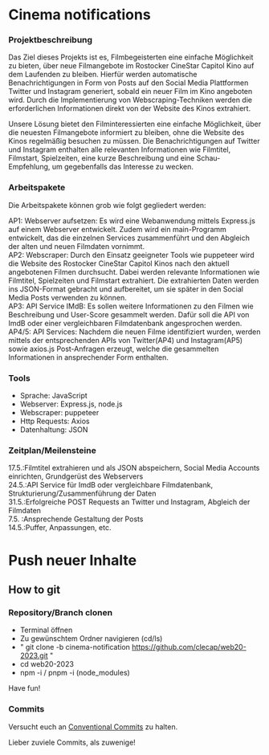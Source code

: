 # Cinema notifications

### Projektbeschreibung
Das Ziel dieses Projekts ist es, Filmbegeisterten eine einfache Möglichkeit zu bieten, über neue Filmangebote im Rostocker CineStar Capitol Kino auf dem Laufenden zu bleiben. Hierfür werden automatische Benachrichtigungen in Form von Posts auf den Social Media Plattformen Twitter und Instagram generiert, sobald ein neuer Film im Kino angeboten wird. Durch die Implementierung von Webscraping-Techniken werden die erforderlichen Informationen direkt von der Website des Kinos extrahiert.

Unsere Lösung bietet den Filminteressierten eine einfache Möglichkeit, über die neuesten Filmangebote informiert zu bleiben, ohne die Website des Kinos regelmäßig besuchen zu müssen. Die Benachrichtigungen auf Twitter und Instagram enthalten alle relevanten Informationen wie Filmtitel, Filmstart, Spielzeiten, eine kurze Beschreibung und eine Schau-Empfehlung, um gegebenfalls das Interesse zu wecken.

### Arbeitspakete
Die Arbeitspakete können grob wie folgt gegliedert werden:

AP1: Webserver aufsetzen: Es wird eine Webanwendung mittels Express.js auf einem Webserver entwickelt. Zudem wird ein main-Programm entwickelt, das die      einzelnen Services zusammenführt und den Abgleich der alten und neuen Filmdaten vornimmt.\
AP2: Webscraper: Durch den Einsatz geeigneter Tools wie puppeteer wird die Website des Rostocker CineStar Capitol Kinos nach den aktuell angebotenen Filmen durchsucht. Dabei werden relevante Informationen wie Filmtitel, Spielzeiten und Filmstart extrahiert. Die extrahierten Daten werden ins JSON-Format gebracht und aufbereitet, um sie später in den Social Media Posts verwenden zu können.\
AP3: API Service IMdB: Es sollen weitere Informationen zu den Filmen wie Beschreibung und User-Score gesammelt werden. Dafür soll die API von ImdB oder einer vergleichbaren Filmdatenbank angesprochen werden.\
AP4/5: API Services: Nachdem die neuen Filme identifiziert wurden, werden mittels der entsprechenden APIs von Twitter(AP4) und Instagram(AP5) sowie axios.js Post-Anfragen erzeugt, welche die gesammelten Informationen in ansprechender Form enthalten.

### Tools
- Sprache: JavaScript
- Webserver: Express.js, node.js
- Webscraper: puppeteer
- Http Requests: Axios
- Datenhaltung: JSON

### Zeitplan/Meilensteine
17.5.:Filmtitel extrahieren und als JSON abspeichern, Social Media Accounts einrichten, Grundgerüst des Webservers\
24.5.:API Service für ImdB oder vergleichbare Filmdatenbank, Strukturierung/Zusammenführung der Daten\
31.5.:Erfolgreiche POST Requests an Twitter und Instagram, Abgleich der Filmdaten\
7.5. :Ansprechende Gestaltung der Posts\
14.5.:Puffer, Anpassungen, etc.

# Push neuer Inhalte

## How to git

### Repository/Branch clonen
- Terminal öffnen
- Zu gewünschtem Ordner navigieren (cd/ls)
- " git clone -b cinema-notification https://github.com/clecap/web20-2023.git "
- cd web20-2023
- npm -i / pnpm -i (node_modules)

Have fun!

### Commits

Versucht euch an [Conventional Commits](https://www.conventionalcommits.org/en/v1.0.0/) zu halten. 

Lieber zuviele Commits, als zuwenige!
